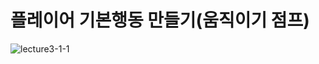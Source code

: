 플레이어 기본행동 만들기(움직이기 점프)  
=======================
![lecture3-1-1](https://github.com/isp829/HU/blob/master/images/lecture3/3-1.PNG)  

    
